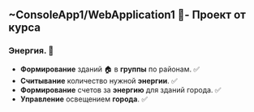 ## ~ConsoleApp1/__WebApplication1__ :open_file_folder:- __Проект__ от курса
### __Энергия__. :scroll:
- __Формирование__ зданий :house: в __группы__ по районам. :white_check_mark:
- __Считывание__ количество нужной __энергии__. :white_check_mark:
- __Формирование__ счетов за __энергию__ для зданий города. :white_check_mark:
- __Управление__ освещением __города__. :white_check_mark:
